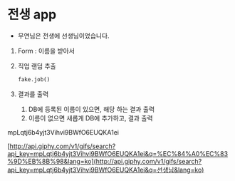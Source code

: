 # 전생 app

* 무연님은 전생에 선생님이었습니다.

1. Form : 이름을 받아서

2. 직업 랜덤 추출

   ```python
   fake.job()
   ```

   

3. 결과를 출력

   1. DB에 등록된 이름이 있으면, 해당 하는 결과 출력
   2. 이름이 없으면 새롭게 DB에 추가하고, 결과 출력

mpLqtj6b4yjt3Vihvi9BWfO6EUQKA1ei

[http://api.giphy.com/v1/gifs/search?api_key=mpLqtj6b4yjt3Vihvi9BWfO6EUQKA1ei&q=%EC%84%A0%EC%83%9D%EB%8B%98&lang=ko](http://api.giphy.com/v1/gifs/search?api_key=mpLqtj6b4yjt3Vihvi9BWfO6EUQKA1ei&q=선생님&lang=ko)